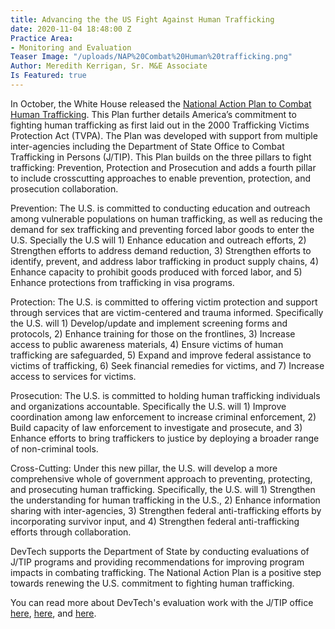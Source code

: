 ```yaml
---
title: Advancing the the US Fight Against Human Trafficking
date: 2020-11-04 18:48:00 Z
Practice Area:
- Monitoring and Evaluation
Teaser Image: "/uploads/NAP%20Combat%20Human%20trafficking.png"
Author: Meredith Kerrigan, Sr. M&E Associate
Is Featured: true
---
```


In October, the White House released the [National Action Plan to Combat Human Trafficking](https://www.whitehouse.gov/wp-content/uploads/2020/10/NAP-to-Combat-Human-Trafficking.pdf). This Plan further details America’s commitment to fighting human trafficking as first laid out in the 2000 Trafficking Victims Protection Act (TVPA). The Plan was developed with support from multiple inter-agencies including the Department of State Office to Combat Trafficking in Persons (J/TIP). This Plan builds on the three pillars to fight trafficking: Prevention, Protection and Prosecution and adds a fourth pillar to include crosscutting approaches to enable prevention, protection, and prosecution collaboration. 

Prevention: The U.S. is committed to conducting education and outreach among vulnerable populations on human trafficking, as well as reducing the demand for sex trafficking and preventing forced labor goods to enter the U.S. Specially the U.S will 1) Enhance education and outreach efforts, 2) Strengthen efforts to address demand reduction, 3) Strengthen efforts to identify, prevent, and address labor trafficking in product supply chains, 4) Enhance capacity to prohibit goods produced with forced labor, and 5) Enhance protections from trafficking in visa programs.  

Protection: The U.S. is committed to offering victim protection and support through services that are victim-centered and trauma informed. Specifically the U.S. will 1) Develop/update and implement screening forms and protocols, 2) Enhance training for those on the frontlines, 3) Increase access to public awareness materials, 4) Ensure victims of human trafficking are safeguarded, 5) Expand and improve federal assistance to victims of trafficking, 6) Seek financial remedies for victims, and 7) Increase access to services for victims. 

Prosecution: The U.S. is committed to holding human trafficking individuals and organizations accountable.  Specifically the U.S. will 1) Improve coordination among law enforcement to increase criminal enforcement, 2) Build capacity of law enforcement to investigate and prosecute, and 3) Enhance efforts to bring traffickers to justice by deploying a broader range of non-criminal tools.

Cross-Cutting: Under this new pillar, the U.S. will develop a more comprehensive whole of government approach to preventing, protecting, and prosecuting human trafficking. Specifically, the U.S. will 1) Strengthen the understanding for human trafficking in the U.S., 2) Enhance information sharing with inter-agencies, 3) Strengthen federal anti-trafficking efforts by incorporating survivor input, and 4) Strengthen federal anti-trafficking efforts through collaboration.

DevTech supports the Department of State by conducting evaluations of J/TIP programs and providing recommendations for improving program impacts in combating trafficking. The National Action Plan is a positive step towards renewing the U.S. commitment to fighting human trafficking. 

You can read more about DevTech's evaluation work with the J/TIP office [here](https://devtechsys.com/projects/DoS-TIP-Office-BPA/), [here](https://devtechsys.com/projects/Midline-and-Endline-Evaluations-of-the-U.S.-Ghana-Child-Protection-Compact-Partnership-through-the-D/), and [here](https://devtechsys.com/projects/Performance-Evaluation-of-Trafficking-in-Persons-Projects-in-Sri-Lanka-DoS-TIP-Office-BPA/). 
